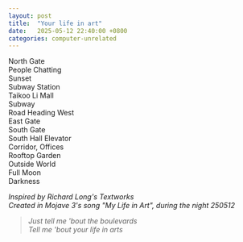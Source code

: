 ```yaml
---
layout: post
title:  "Your life in art"
date:   2025-05-12 22:40:00 +0800
categories: computer-unrelated
---
```


North Gate  
People Chatting  
Sunset  
Subway Station  
Taikoo Li Mall  
Subway  
Road Heading West  
East Gate  
South Gate  
South Hall Elevator  
Corridor, Offices  
Rooftop Garden  
Outside World  
Full Moon  
Darkness

*Inspired by Richard Long's Textworks*  
*Created in Mojave 3's song "My Life in Art", during the night 250512*

> *Just tell me 'bout the boulevards*  
> *Tell me 'bout your life in arts*